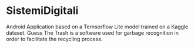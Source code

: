 # SistemiDigitali
Android Application based on a Ternsorflow Lite model trained on a Kaggle dataset. Guess The Trash is a software used for garbage recognition in order to facilitate the recycling process.
